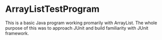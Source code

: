 # ArrayListTestProgram
This is a basic Java program working promarily with ArrayList. The whole purpose of this was to approach JUnit and build familiarity with JUnit framework.
